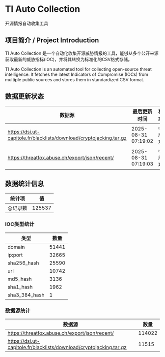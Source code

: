 # TI Auto Collection

 开源情报自动收集工具

## 项目简介 / Project Introduction

TI Auto Collection 是一个自动化收集开源威胁情报的工具，能够从多个公开来源获取最新的威胁指标(IOC)，并将其转换为标准化的CSV格式存储。

TI Auto Collection is an automated tool for collecting open-source threat intelligence. It fetches the latest Indicators of Compromise (IOCs) from multiple public sources and stores them in standardized CSV format.

## 数据更新状态

| 数据源 | 最后更新时间 | 状态 |
|--------|------------|------|
| https://dsi.ut-capitole.fr/blacklists/download/cryptojacking.tar.gz | 2025-08-31 07:19:02 | ✅ 成功 |
| https://threatfox.abuse.ch/export/json/recent/ | 2025-08-31 07:19:03 | ✅ 成功 |




























































































































































## 数据统计信息

| 统计项 | 值 |
|--------|----|
| 总记录数 | 125537 |

### IOC类型统计

| 类型 | 数量 |
|------|------|
| domain | 51441 |
| ip:port | 32665 |
| sha256_hash | 25590 |
| url | 10742 |
| md5_hash | 3136 |
| sha1_hash | 1962 |
| sha3_384_hash | 1 |

### 数据源统计

| 数据源 | 数量 |
|--------|------|
| https://threatfox.abuse.ch/export/json/recent/ | 114022 |
| https://dsi.ut-capitole.fr/blacklists/download/cryptojacking.tar.gz | 11515 |
